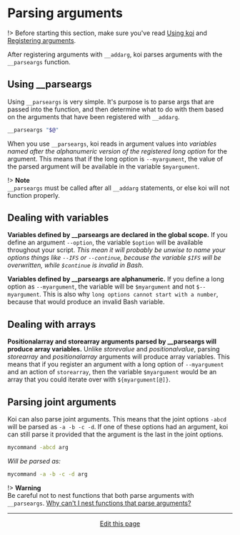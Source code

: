 # Parsing arguments
!> Before starting this section, make sure you've read [Using koi](/using_koi) and [Registering arguments](/registering_arguments).

After registering arguments with `__addarg`, koi parses arguments with the `__parseargs` function.

## Using __parseargs

Using `__parseargs` is very simple. It's purpose is to parse args that are passed into the function, and then determine what to do with them based on the arguments that have been registered with `__addarg`.
```bash
__parseargs "$@"
```

When you use `__parseargs`, koi reads in argument values into _variables named after the alphanumeric version of the registered long option_ for the argument. This means that if the long option is `--myargument`, the value of the parsed argument will be available in the variable `$myargument`.

!> **Note**<br>`__parseargs` must be called after all `__addarg` statements, or else koi will not function properly.

## Dealing with variables
**Variables defined by __parseargs are declared in the global scope.** If you define an argument `--option`, the variable `$option` will be available throughout your script. _This mean it will probably be unwise to name your options things like `--IFS` or `--continue`, because the variable `$IFS` will be overwritten, while `$continue` is invalid in Bash_.

**Variables defined by __parseargs are alphanumeric.** If you define a long option as `--myargument`, the variable will be `$myargument` and not `$--myargument`. This is also why `long options cannot start with a number`, because that would produce an invalid Bash variable.

## Dealing with arrays
**Positionalarray and storearray arguments parsed by __parseargs will produce array variables.** Unlike _storevalue_ and _positionalvalue_, parsing _storearray_ and _positionalarray_ arguments will produce array variables. This means that if you register an argument with a long option of `--myargument` and an action of `storearray`, then the variable `$myargument` would be an array that you could iterate over with `${myargument[@]}`.

## Parsing joint arguments
Koi can also parse joint arguments. This means that the joint options `-abcd` will be parsed as `-a -b -c -d`. If one of these options had an argument, koi can still parse it provided that the argument is the last in the joint options.
```bash
mycommand -abcd arg
```
_Will be parsed as:_
```bash
mycommand -a -b -c -d arg
```

!> **Warning**<br>Be careful not to nest functions that both parse arguments with `__parseargs`. [Why can't I nest functions that parse arguments?](/faq?id=why-can39t-i-nest-functions-that-parse-arguments)

<hr>
<div style="text-align:center">
	<a class="edit-link" href="https://github.com/wcarhart/wcarhart.github.io/docs/parsing_arguments.md" target="_blank"><i class="fas fa-edit"></i> Edit this page</a>
</div>